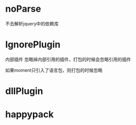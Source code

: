 # noParse
不去解析jquery中的依赖库
# IgnorePlugin
内部插件 
忽略掉内部引用的插件，打包的时候会忽略引用的插件 

如果moment只引入了语言包，则打包的时候忽略

# dllPlugin

# happypack